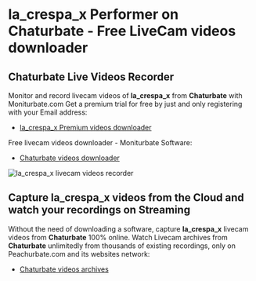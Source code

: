 # la_crespa_x Performer on Chaturbate - Free LiveCam videos downloader

## Chaturbate Live Videos Recorder

Monitor and record livecam videos of **la_crespa_x** from **Chaturbate** with Moniturbate.com
Get a premium trial for free by just and only registering with your Email address:
* [la_crespa_x Premium videos downloader](https://moniturbate.com/request-demo-licence-key.html)

Free livecam videos downloader - Moniturbate Software:
* [Chaturbate videos downloader](https://moniturbate.com/moniturbate-download-software.html)

![la_crespa_x livecam videos recorder](https://peachurnet.com/templates/moniturbate-software.png)


## Capture la_crespa_x videos from the Cloud and watch your recordings on Streaming

Without the need of downloading a software, capture **la_crespa_x** livecam videos from **Chaturbate** 100% online.
Watch Livecam archives from **Chaturbate** unlimitedly from thousands of existing recordings, only on Peachurbate.com and its websites network:
* [Chaturbate videos archives](https://peachurnet.com/)